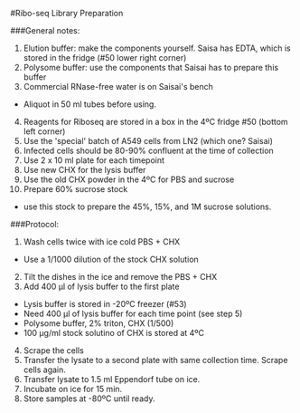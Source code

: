 #Ribo-seq Library Preparation

###General notes:
1. Elution buffer: make the components yourself. Saisa has EDTA, which is stored in the fridge (#50 lower right corner)
2. Polysome buffer: use the components that Saisai has to prepare this buffer
3. Commercial RNase-free water is on Saisai's bench
  * Aliquot in 50 ml tubes before using.
4. Reagents for Riboseq are stored in a box in the 4ºC fridge #50 (bottom left corner)
5. Use the 'special' batch of A549 cells from LN2 (which one? Saisai)
6. Infected cells should be 80-90% confluent at the time of collection
7. Use 2 x 10 ml plate for each timepoint
8. Use new CHX for the lysis buffer
9. Use the old CHX powder in the 4ºC for PBS and sucrose
10. Prepare 60% sucrose stock
  * use this stock to prepare the 45%, 15%, and 1M sucrose solutions.

###Protocol:
1. Wash cells twice with ice cold PBS + CHX
  * Use a 1/1000 dilution of the stock CHX solution
2. Tilt the dishes in the ice and remove the PBS + CHX
3. Add 400 µl of lysis buffer to the first plate
  * Lysis buffer is stored in -20ºC freezer (#53)
  * Need 400 µl of lysis buffer for each time point (see step 5)
  * Polysome buffer, 2% triton, CHX (1/500)
  * 100 µg/ml stock solutino of CHX is stored at 4ºC
4. Scrape the cells
5. Transfer the lysate to a second plate with same collection time. Scrape cells again.
6. Transfer lysate to 1.5 ml Eppendorf tube on ice.
7. Incubate on ice for 15 min.
8. Store samples at -80ºC until ready.
